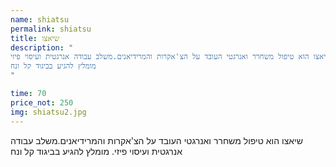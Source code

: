 ```yaml
---
name: shiatsu
permalink: shiatsu
title: שיאצו
description: "
שיאצו הוא טיפול משחרר ואנרגטי העובד על הצ'אקרות והמרידיאנים.משלב עבודה אנרגטית ועיסוי פיזי.
מומלץ להגיע בביגוד קל ונח
"

time: 70
price_not: 250
img: shiatsu2.jpg
---
```


שיאצו הוא טיפול משחרר ואנרגטי העובד על הצ'אקרות והמרידיאנים.משלב עבודה אנרגטית ועיסוי פיזי.
מומלץ להגיע בביגוד קל ונח


